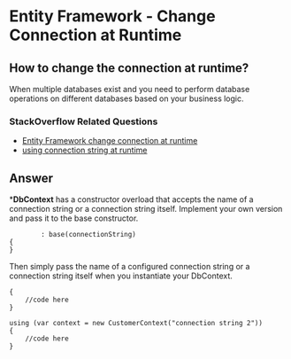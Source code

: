 # Entity Framework - Change Connection at Runtime

## How to change the connection at runtime? 

When multiple databases exist and you need to perform database operations on different databases based on your business logic. 

### StackOverflow Related Questions

 - [Entity Framework change connection at runtime](https://stackoverflow.com/questions/20216147/entity-framework-change-connection-at-runtime)
 - [using connection string at runtime](https://stackoverflow.com/questions/27572279/using-connection-string-at-runtime?noredirect=1&lq=1)

## Answer

***DbContext** has a constructor overload that accepts the name of a connection string or a connection string itself. Implement your own version and pass it to the base constructor.


```csharppublic CustomerContext( string connectionString) 
        : base(connectionString)
{
}
```
Then simply pass the name of a configured connection string or a connection string itself when you instantiate your DbContext.


```csharpusing (var context = new CustomerContext("connection string 1"))
{
    //code here
}

using (var context = new CustomerContext("connection string 2"))
{
    //code here
}
```